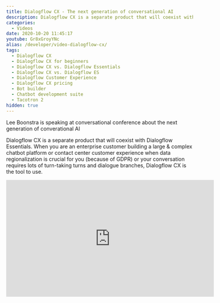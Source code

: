```yaml
---
title: Dialogflow CX - The next generation of conversational AI
description: Dialogflow CX is a separate product that will coexist with Dialogflow Essentials. When you are an enterprise customer building a large & complex chatbot platform or contact center customer experience when data regionalization is crucial for you (because of GDPR) or your conversation requires lots of turn-taking turns and dialogue branches, Dialogflow CX is the tool to use.
categories:
  - Videos
date: 2020-10-20 11:45:17
youtube: Gr8xGroyYNc
alias: /developer/video-dialogflow-cx/
tags:
  - Dialogflow CX
  - Dialogflow CX for beginners
  - Dialogflow CX vs. Dialogflow Essentials
  - Dialogflow CX vs. Dialogflow ES
  - Dialogflow Customer Experience
  - Dialogflow CX pricing
  - Bot builder
  - Chatbot development suite
  - Tacotron 2
hidden: true
---
```


Lee Boonstra is speaking at conversational conference about the next generation of converational AI

<!--more-->

Dialogflow CX is a separate product that will coexist with Dialogflow Essentials. When you are an enterprise customer building a large & complex chatbot platform or contact center customer experience when data regionalization is crucial for you (because of GDPR) or your conversation requires lots of turn-taking turns and dialogue branches, Dialogflow CX is the tool to use.

<iframe width="560" height="315" src="https://www.youtube.com/embed/Gr8xGroyYNc" frameborder="0" allow="accelerometer; autoplay; encrypted-media; gyroscope; picture-in-picture" allowfullscreen></iframe>